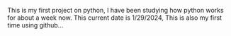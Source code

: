 This is my first project on python, I have been studying how python works for about a week now. This current date is 1/29/2024, This is also my first time using github...
